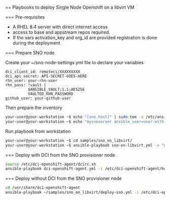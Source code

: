 == Playbooks to deploy Single Node Openshift on a libvirt VM

=== Pre-requisites

- A RHEL 8.4 server with direct internet access
- access to base and appstream repos required. 
- If the vars activation_key and org_id are provided registration is done during the deployment.



=== Prepare SNO node

Create your ~/sno-node-settings.yml file to declare your variables

```
dci_client_id: remoteci/XXXXXXXXX
dci_api_secret: API-SECRET-GOES-HERE
rhn_user: your-rhn-user
rhn_pass: !vault |
          $ANSIBLE_VAULT;1.1;AES256
          VAULTED_RHN_PASSWORD
github_user: your-github-user
```

Then prepare the inventory
```bash
your-user@your-workstation ~$ echo "[sno_host]" | sudo tee -a /etc/ansible/hosts
your-user@your-workstation ~$ echo "mysnoserver ansible_user=user-with-sudo-priv ansible_host=some-server" | sudo tee -a /etc/ansible/hosts
```

Run playbook from workstation
```bash
your-user@your-workstation ~$ cd samples/sno_on_libvirt/
your-user@your-workstation ~$ ansible-playbook sno-on-libvirt.yml -e "@~/sno-node-settings.yml" -i /etc/ansible/hosts --vault-password-file ~/.vault_secret
```

=== Deploy with DCI from the SNO provisioner node
```bash
source /etc/dci-openshift-agent/dcirc.sh
ansible-playbook dci-openshift-agent.yml -i /etc/dci-openshift-agent/hosts  -e "@/etc/dci-openshift-agent/settings.yml"
```

=== Deploy without DCI from the SNO provisioner node
```bash
cd /usr/share/dci-openshift-agent
ansible-playbook ~/samples/sno_on_libvirt/deploy-sno.yml -i /etc/dci-openshift-agent/hosts
```

